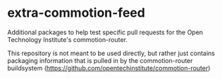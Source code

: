 extra-commotion-feed
==============

Additional packages to help test specific pull requests for the Open Technology Institute's commotion-router.

This repository is not meant to be used directly, but rather just contains packaging information that is pulled in by the commotion-router buildsystem (https://github.com/opentechinstitute/commotion-router)
